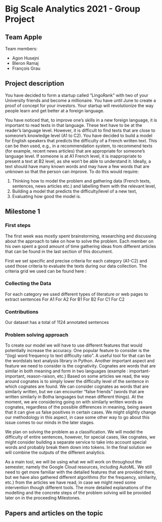 # Big Scale Analytics 2021 - Group Project
## Team Apple

Team members:
- Agon Husejni
- Bleron Ramaj
- François Grau

## Project description

You have decided to form a startup called “LingoRank” with two of your University friends and become a millionaire. You have until June to create a proof of concept for your investors. Your startup will revolutionize the way people learn and get better at a foreign language.

You have noticed that, to improve one’s skills in a new foreign language, it is important to read texts in that language. These text have to be at the reader’s language level. However, it is difficult to find texts that are close to someone’s knowledge level (A1 to C2). You have decided to build a model for English speakers that predicts the difficulty of a French written text. This can be then used, e.g., in a recommendation system, to recommend texts (for example, recent news articles) that are appropriate for someone’s language level. If someone is at A1 French level, it is inappropriate to present a text at B2 level, as she won’t be able to understand it. Ideally, a text should have many known words and may have a few words that are unknown so that the person can improve.
To do this would require:
1. Thinking how to model the problem and gathering data (French texts, sentences, news articles etc.) and labelling them with the relevant level,
2. Building a model that predicts the difficulty/level of a new text,
3. Evaluating how good the model is.


## Milestone 1
### First steps
The first week was mostly spent brainstorming, researching and discussing about the approach to take on how to solve the problem. Each member on his own spent a good amount of time gathering ideas from different articles that can be found in the last section of this document.

First we set specific and precise criteria for each category (A1-C2) and used those criteria to evaluate the texts during our data collection. The criteria grid we used can be found here :

### Collecting the Data
For each category we used different types of literature or web pages to extract sentences
For A1
For A2
For B1
For B2 
For C1
For C2

### Contributions 
Our dataset has a total of 1124 annotated sentences 

### Problem solving approach
To create our model we will have to use different features that would potentially increase the accuracy. One popular feature to consider is the “(log) word frequency to text difficulty ratio”. A useful tool for that can be the wordstats text analysis library in Python.
Another important aspect and feature we need to consider is the cognativity. Cognates are words that are similar in both meaning and form in two languages (example : important-important, reason-raison, etc.) Based on some articles we read, the way around cognates is to simply lower the difficulty level of the sentence in which cognates are found. We can consider cognates as words that are similarly written, but we can encounter “false friends” (words that are written similarly in Botha languages but mean different things). At the moment, we are considering going on with similarly written words as cognates, regardless of the possible differences in meaning, being aware that it can give us false positives in certain cases. We might slightly change our methodology in this aspect, in case some other way to go about this issue comes to our minds in the later stages.

We plan on solving the problem as a classification. We will model the difficulty of entire sentences, however, for special cases, like cognates, we might consider building a separate service to take into account special words and probably break them down into tokens. In the final solution we will  combine the outputs of the different analytics.

As a main tool, we will be using what we will work on throughout the semester, namely the Google Cloud resources, including AutoML. We still need to get more familiar with the detailed features that are provided there, but we have also gathered different algorithms (for the frequency, similarity, etc.) from the articles we have read, in case we might need some intervention though different tools.
The more detailed explanations of the modelling and the concrete steps of the problem solving will be provided later on in the proceeding Milestones.


## Papers and articles on the topic
